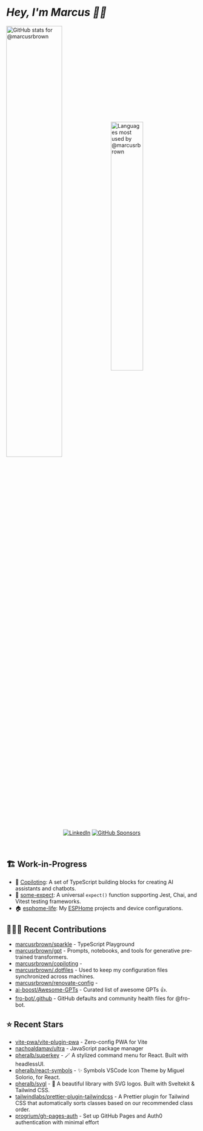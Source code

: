 # <em>Hey, I'm Marcus <span title="✌🏽 & ❤️">👋🏽</span></em>

<img align='center' width='54%' alt='GitHub stats for @marcusrbrown' src='https://github-readme-stats.vercel.app/api?username=marcusrbrown&show_icons=true&theme=dark&include_all_commits=true&count_private=true'>
<img align='center' width='41%' alt='Languages most used by @marcusrbrown' src='https://github-readme-stats.vercel.app/api/top-langs/?username=marcusrbrown&layout=compact&theme=dark&include_all_commits=true&count_private=true'>

<br>
<div align='center'>

[![LinkedIn](https://img.shields.io/badge/LinkedIn-blue?style=for-the-badge&logo=linkedin)][linkedin]
[![GitHub Sponsors](https://img.shields.io/github/sponsors/marcusrbrown?style=for-the-badge&logo=github-sponsors)
][gh-sponsors]

</div>
<br>

[gh-sponsors]: https://github.com/sponsors/marcusrbrown "@marcusrbrown | GitHub Sponsors"
[linkedin]: https://www.linkedin.com/in/marcusrbrown "@marcusrbrown | LinkedIn"

## 🏗️ Work-in-Progress

- 🤖 [Copiloting](https://github.com/marcusrbrown/copiloting): A set of TypeScript building blocks for creating AI assistants and chatbots.
- 🧪 [some-expect](https://github.com/marcusrbrown/some-expect): A universal `expect()` function supporting Jest, Chai, and Vitest testing frameworks.
- 🏠 [esphome-life](https://github.com/marcusrbrown/esphome-life): My [ESPHome](https://esphome.io/) projects and device configurations.

## 👨🏽‍💻 Recent Contributions

- [marcusrbrown/sparkle](https://github.com/marcusrbrown/sparkle) - TypeScript Playground
- [marcusrbrown/gpt](https://github.com/marcusrbrown/gpt) - Prompts, notebooks, and tools for generative pre-trained transformers.
- [marcusrbrown/copiloting](https://github.com/marcusrbrown/copiloting) -
- [marcusrbrown/.dotfiles](https://github.com/marcusrbrown/.dotfiles) - Used to keep my configuration files synchronized across machines.
- [marcusrbrown/renovate-config](https://github.com/marcusrbrown/renovate-config) -
- [ai-boost/Awesome-GPTs](https://github.com/ai-boost/Awesome-GPTs) - Curated list of awesome GPTs 👍.
- [fro-bot/.github](https://github.com/fro-bot/.github) - GitHub defaults and community health files for @fro-bot.

## ⭐ Recent Stars

- [vite-pwa/vite-plugin-pwa](https://github.com/vite-pwa/vite-plugin-pwa) - Zero-config PWA for Vite
- [nachoaldamav/ultra](https://github.com/nachoaldamav/ultra) - JavaScript package manager
- [pheralb/superkey](https://github.com/pheralb/superkey) - 🪄 A stylized command menu for React. Built with headlessUI.
- [pheralb/react-symbols](https://github.com/pheralb/react-symbols) - ✨ Symbols VSCode Icon Theme by Miguel Solorio, for React.
- [pheralb/svgl](https://github.com/pheralb/svgl) - 🧩 A beautiful library with SVG logos. Built with Sveltekit &amp; Tailwind CSS.
- [tailwindlabs/prettier-plugin-tailwindcss](https://github.com/tailwindlabs/prettier-plugin-tailwindcss) - A Prettier plugin for Tailwind CSS that automatically sorts classes based on our recommended class order.
- [progrium/gh-pages-auth](https://github.com/progrium/gh-pages-auth) - Set up GitHub Pages and Auth0 authentication with minimal effort
